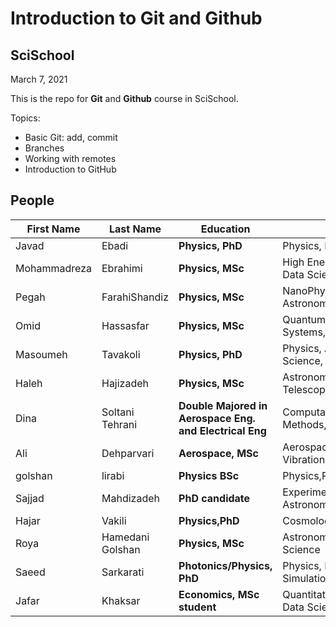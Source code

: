 # Introduction to Git and Github
## SciSchool

March 7, 2021

This is the repo for **Git** and **Github** course in SciSchool.

Topics:
- Basic Git: add, commit
- Branches
- Working with remotes
- Introduction to GitHub


## People

First Name | Last Name | Education | Interests
--- | --- | --- | ---
Javad | Ebadi | **Physics, PhD** | Physics, Programming, Data Science
Mohammadreza | Ebrahimi | **Physics, MSc** | High Energy Physics, Machine Learning, Data Science
Pegah | FarahiShandiz | **Physics, MSc** | NanoPhysics, Spintronic ,programming , Astronomy
Omid | Hassasfar | **Physics, MSc** | Quantum Mechanics, Open Quantum Systems, Nuclear Physics
Masoumeh | Tavakoli | **Physics, PhD** | Physics, AdS/CFT, black hole, Dtat Science, python
Haleh | Hajizadeh | **Physics, MSc** | Astronomy and Cosmology, Data from Telescopes, Programming, Data Science
Dina | Soltani Tehrani | **Double Majored in Aerospace Eng. and Electrical Eng** | Computational Physics, Numerical Methods, Programming
Ali | Dehparvari | **Aerospace, MSc** | Aerospace, python, , Structural analysis, Vibration
golshan |lirabi | **Physics BSc**|Physics,Prgramming,biophysics,cosmology
Sajjad | Mahdizadeh | **PhD candidate** | Experimental Physics, Telescopes, Astronomy
Hajar | Vakili | **Physics,PhD** | Cosmology, Astrophysics, Data Science |
Roya | Hamedani Golshan | **Physics, MSc** | Astronomy, Physics, Programming, Data Science
Saeed | Sarkarati | **Photonics/Physics, PhD** | Physics, Programming, Teaching, Simulation, Boundary Element Method
Jafar | Khaksar | **Economics, MSc student** | Quantitative Economics, Econometrics, Data Science, Julia 
